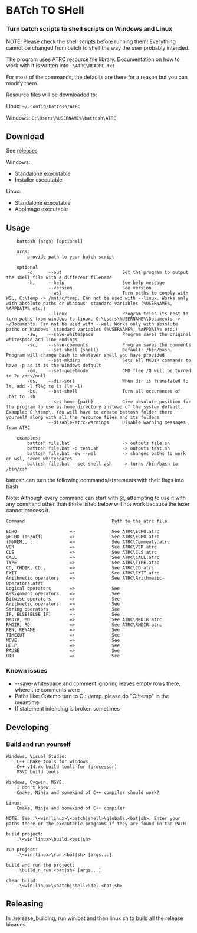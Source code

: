 # BATch TO SHell

### Turn batch scripts to shell scripts on Windows and Linux

NOTE! Please check the shell scripts before running them! Everything cannot be changed from batch to shell the way the user probably intended.


The program uses ATRC resource file library. Documentation on how to work with it is written into  ```.\ATRC\README.txt ```

For most of the commands, the defaults are there for a reason but you can modify them.
 
Resource files will be downloaded to:

Linux: ```~/.config/battosh/ATRC```

Windows: ```C:\Users\%USERNAME%\battosh\ATRC```

## Download

See [releases](https://github.com/Antonako1/battosh/releases)

Windows:

- Standalone executable
- Installer executable

Linux:

- Standalone executable
- AppImage executable

## Usage

        battosh {args} [optional]

        args:
            provide path to your batch script

        optional
            -o,     --out                       Set the program to output the shell file with a different filename
            -h,     --help                      See help message
                    --version                   See version
                    --wsl                       Turn paths to comply with WSL, C:\temp -> /mnt/c/temp. Can not be used with --linux. Works only with absolute paths or Windows' standard variables (%USERNAME%, %APPDATA% etc.)
                    --linux                     Program tries its best to turn paths from windows to linux, C:\Users\%USERNAME%\Documents -> ~/Documents. Can not be used with --wsl. Works only with absolute paths or Windows' standard variables (%USERNAME%, %APPDATA% etc.)
            -sw,    --save-whitespace           Program saves the original whitespace and line endings
            -sc,    --save-comments             Program saves the comments
                    --set-shell {shell}         Default: /bin/bash. Program will change bash to whatever shell you have provided
                    --set-mkdirp                Sets all MKDIR commands to have -p as it is the Windows default
            -qm,    --set-quietmode             CMD flag /Q will be turned to 2> /dev/null
            -ds,    --dir-sort                  When dir is translated to ls, add -l flag to ls (ls -l) 
            -bs,    --bat-shell                 Turn all occurences of .bat to .sh
                    --set-home {path}           Give absolute position for the program to use as home directory instead of the system default. Example: C:\temp\. You will have to create battosh folder there yourself along with all the resource files and its folders
                    --disable-atrc-warnings     Disable warning messages from ATRC

        examples:
            battosh file.bat                    -> outputs file.sh
            battosh file.bat -o test.sh         -> outputs test.sh
            battosh file.bat -sw --wsl          -> changes paths to work on wsl, saves whitespaces
            battosh file.bat --set-shell zsh    -> turns /bin/bash to /bin/zsh

battosh can turn the following commands/statements with their flags into bash

Note: Although every command can start with @, attempting to use it with any command other than those listed below will not work because the lexer cannot process it.

    Command                                 Path to the atrc file

    ECHO                    =>              See ATRC\ECHO.atrc
    @ECHO (on/off)          =>              See ATRC\ECHO.atrc
    (@)REM,, ::             =>              See ATRC\Comments.atrc
    VER                     =>              See ATRC\VER.atrc
    CLS                     =>              See ATRC\CLS.atrc
    CALL                    =>              See ATRC\CALL.atrc
    TYPE                    =>              See ATRC\TYPE.atrc
    CD, CHDIR, CD..         =>              See ATRC\CD.atrc
    EXIT                    =>              See ATRC\EXIT.atrc
    Arithmetic operators    =>              See ATRC\Arithmetic-Operators.atrc
    Logical operators       =>              See 
    Assignment operators    =>              See
    Bitwise operators       =>              See
    Arithmetic operators    =>              See
    String operators        =>              See
    IF, ELSE(ELSE IF)       =>              See
    MKDIR, MD               =>              See ATRC\MKDIR.atrc
    RMDIR, RD               =>              See ATRC\RMDIR.atrc
    REN, RENAME             =>              See
    TIMEOUT                 =>              See
    MOVE                    =>              See
    HELP                    =>              See
    PAUSE                   =>              See
    DIR                     =>              See

### Known issues

- --save-whitespace and comment ignoring leaves empty rows there, where the comments were
- Paths like: C:\temp turn to C : \temp. please do "C:\temp" in the meantime
- If statement intending is broken sometimes


## Developing

### Build and run yourself

    Windows, Visual Studio:
        C++ CMake tools for windows
        C++ v14.xx build tools for (processor)
        MSVC build tools

    Windows, Cygwin, MSYS:
        I don't know...
        Cmake, Ninja and somekind of C++ compiler should work?

    Linux:
        Cmake, Ninja and somekind of C++ compiler

    NOTE: See .\<win|linux>\<batch|shell>\globals.<bat|sh>. Enter your paths there or the executable programs if they are found in the PATH

    build project:
        .\<win|linux>\build.<bat|sh>

    run project:
        .\<win|linux>\run.<bat|sh> [args...]

    build and run the project:
        .\build_n_run.<bat|sh> [args...]

    clear build:
        .\<win|linux>\<batch|shell>\del.<bat|sh>

## Releasing

In .\release_building, run win.bat and then linux.sh to build all the release binaries